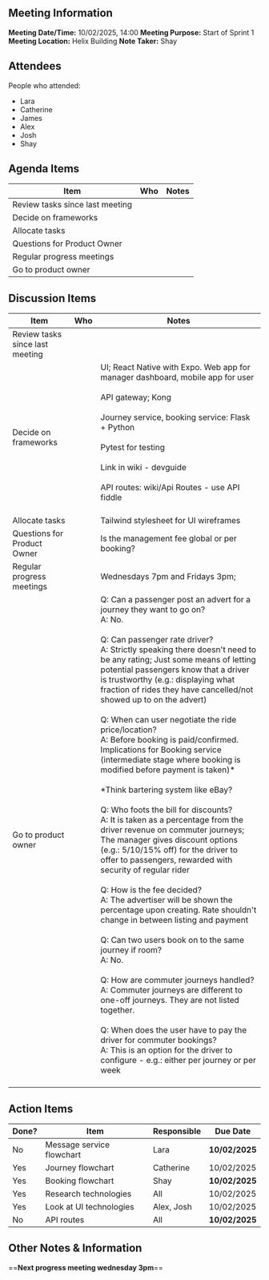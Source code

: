 ## Meeting Information
**Meeting Date/Time:** 10/02/2025, 14:00
**Meeting Purpose:** Start of Sprint 1
**Meeting Location:** Helix Building
**Note Taker:** Shay
## Attendees
People who attended:
- Lara
- Catherine
- James
- Alex
- Josh
- Shay

## Agenda Items
| **Item**                        | **Who** | **Notes** |
| ------------------------------- | ------- | --------- |
| Review tasks since last meeting |         |           |
| Decide on frameworks            |         |           |
| Allocate tasks                  |         |           |
| Questions for Product Owner     |         |           |
| Regular progress meetings       |         |           |
| Go to product owner             |         |           |

## Discussion Items
| **Item**                        | **Who** | **Notes**                                                                                                                                                                                                                                                                                                                                                                                                                                                                                                                                                                                                                                                                                                                                                                                                                                                                                                                                                                                                                                                                                                                                                                                                                                                                                                                                                                                                                                  |
| ------------------------------- | ------- | ------------------------------------------------------------------------------------------------------------------------------------------------------------------------------------------------------------------------------------------------------------------------------------------------------------------------------------------------------------------------------------------------------------------------------------------------------------------------------------------------------------------------------------------------------------------------------------------------------------------------------------------------------------------------------------------------------------------------------------------------------------------------------------------------------------------------------------------------------------------------------------------------------------------------------------------------------------------------------------------------------------------------------------------------------------------------------------------------------------------------------------------------------------------------------------------------------------------------------------------------------------------------------------------------------------------------------------------------------------------------------------------------------------------------------------------ |
| Review tasks since last meeting |         |                                                                                                                                                                                                                                                                                                                                                                                                                                                                                                                                                                                                                                                                                                                                                                                                                                                                                                                                                                                                                                                                                                                                                                                                                                                                                                                                                                                                                                            |
| Decide on frameworks            |         | UI; React Native with Expo. Web app for manager dashboard, mobile app for user<br><br>API gateway; Kong<br><br>Journey service, booking service: Flask + Python<br><br>Pytest for testing<br><br>Link in wiki - devguide<br><br>API routes: wiki/Api Routes - use API fiddle<br><br>                                                                                                                                                                                                                                                                                                                                                                                                                                                                                                                                                                                                                                                                                                                                                                                                                                                                                                                                                                                                                                                                                                                                                       |
| Allocate tasks                  |         | Tailwind stylesheet for UI wireframes                                                                                                                                                                                                                                                                                                                                                                                                                                                                                                                                                                                                                                                                                                                                                                                                                                                                                                                                                                                                                                                                                                                                                                                                                                                                                                                                                                                                      |
| Questions for Product Owner     |         | Is the management fee global or per booking?                                                                                                                                                                                                                                                                                                                                                                                                                                                                                                                                                                                                                                                                                                                                                                                                                                                                                                                                                                                                                                                                                                                                                                                                                                                                                                                                                                                               |
| Regular progress meetings       |         | Wednesdays 7pm and Fridays 3pm;                                                                                                                                                                                                                                                                                                                                                                                                                                                                                                                                                                                                                                                                                                                                                                                                                                                                                                                                                                                                                                                                                                                                                                                                                                                                                                                                                                                                            |
| Go to product owner             |         | Q: Can a passenger post an advert for a journey they want to go on?<br>A: No.<br><br>Q: Can passenger rate driver?<br>A: Strictly speaking there doesn't need to be any rating; Just some means of letting potential passengers know that a driver is trustworthy (e.g.: displaying what fraction of rides they have cancelled/not showed up to on the advert)<br><br>Q: When can user negotiate the ride price/location?<br>A: Before booking is paid/confirmed. Implications for Booking service (intermediate stage where booking is modified before payment is taken)*<br><br>*Think bartering system like eBay?<br><br>Q: Who foots the bill for discounts?<br>A: It is taken as a percentage from the driver revenue on commuter journeys; The manager gives discount options (e.g.: 5/10/15% off) for the driver to offer to passengers, rewarded with security of regular rider<br><br>Q: How is the fee decided?<br>A: The advertiser will be shown the percentage upon creating. Rate shouldn't change in between listing and payment<br><br>Q: Can two users book on to the same journey if room?<br>A: No.<br><br>Q: How are commuter journeys handled?<br>A: Commuter journeys are different to one-off journeys. They are not listed together.<br><br>Q: When does the user have to pay the driver for commuter bookings?<br>A: This is an option for the driver to configure - e.g.: either per journey or per week<br><br> |

## Action Items
| Done? | Item                      | Responsible | Due Date       |
| ----- | ------------------------- | ----------- | -------------- |
| No    | Message service flowchart | Lara        | **10/02/2025** |
| Yes   | Journey flowchart         | Catherine   | 10/02/2025     |
| Yes   | Booking flowchart         | Shay        | **10/02/2025** |
| Yes   | Research technologies     | All         | 10/02/2025     |
| Yes   | Look at UI technologies   | Alex, Josh  | 10/02/2025     |
| No    | API routes                | All         | **10/02/2025** |


## Other Notes & Information

==**Next progress meeting wednesday 3pm**==
